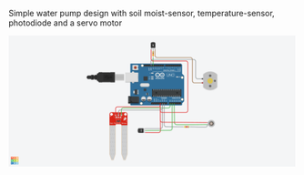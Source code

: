Simple water pump design with soil moist-sensor, temperature-sensor, photodiode and a servo motor

![Project Watering Scheme](./docs/assets/project_watering.png "Project Watering")
